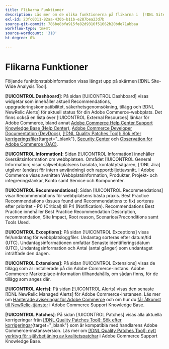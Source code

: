```yaml
---
title: Flikarna Funktioner
description: Läs mer om de olika funktionerna på flikarna i  [!DNL Site-Wide Analysis Tool]
exl-id: 23fc0311-82aa-430b-b11b-e287bea23d7b
source-git-commit: 786be8bfa915fe82d9316f51662b20bde71abbaa
workflow-type: tm+mt
source-wordcount: '310'
ht-degree: 0%

---
```


# Flikarna Funktioner

Följande funktionstabbinformation visas längst upp på skärmen [!DNL Site-Wide Analysis Tool].

**[!UICONTROL Dashboard]**: På sidan [!UICONTROL Dashboard] visas widgetar som innehåller aktuell Recommendations, uppgraderingskompatibilitet, säkerhetsgenomsökning, tillägg och [!DNL NewRelic Alerts] för aktuell status för din Adobe Commerce-webbplats. Det finns också en lista över [!UICONTROL External Resources] länkar för Adobe Commerce, bland annat [Adobe Commerce Help Center Support Knowledge Base (Help Center)](https://experienceleague.adobe.com/docs/commerce-knowledge-base/kb/overview.html?lang=sv-SE), [Adobe Commerce Developer Documentation (DevDocs)](https://developer.adobe.com/commerce/docs/), [[!DNL Quality Patches Tool]: Sök efter korrigeringsfiler](https://experienceleague.adobe.com/tools/commerce-quality-patches/index.html?lang=sv-SE){target="_blank"}, [Security Center](https://helpx.adobe.com/se/security.html) och [Observation for Adobe Commerce (OAC)](https://experienceleague.adobe.com/docs/commerce-operations/tools/observation-for-adobe-commerce/intro.html?lang=sv-SE).

**[!UICONTROL Information]**: Sidan [!UICONTROL Information] innehåller översiktsinformation om webbplatsen.
Området [!UICONTROL General Information] visar säljwebbplatsens basdata, kontaktytsägaren, [!DNL Jira] utgåvor (endast för intern användning) och rapportbiljettavsnitt.
I Adobe Commerce visas avsnitten Webbplatsinformation, Produkter, Projekt- och integreringslänkar, Konto samt Service och Komponenter.

**[!UICONTROL Recommendations]**: Sidan [!UICONTROL Recommendations] visar Recommendations för webbplatsens bästa praxis. Best Practice Recommendations (Issues found and Recommendations to fix) sorteras efter prioritet - P0 (Critical) till P4 (Notification).
Recommendations Best Practice innehåller Best Practice Recommendation Description, recommendation, Site Impact, Root reason, Scenarios/Preconditions samt Tools Used.

**[!UICONTROL Exceptions]**: På sidan [!UICONTROL Exceptions] visas fel/undantag för webbplatsloggfiler. Undantag sorteras efter datum/tid (UTC).
Undantagsinformationen omfattar Senaste identifieringsdatum (UTC), Undantagsinformation och Antal (antal gånger) som undantaget inträffade den dagen.

**[!UICONTROL Extensions]**: På sidan [!UICONTROL Extensions] visas de tillägg som är installerade på din Adobe Commerce-instans. Adobe Commerce Marketplace-information tillhandahålls, om sådan finns, för de tillägg som anges där.

**[!UICONTROL Alerts]**: På sidan [!UICONTROL Alerts] visas den senaste [!DNL NewRelic Managed Alerts] för Adobe Commerce-instansen. Läs mer om [Hanterade aviseringar för Adobe Commerce](https://experienceleague.adobe.com/docs/commerce-knowledge-base/kb/support-tools/managed-alerts/managed-alerts-for-magento-commerce.html?lang=sv-SE) och om hur du [får åtkomst till NewRelic-tjänster](https://experienceleague.adobe.com/docs/commerce-knowledge-base/kb/faq/access-new-relic-services.html?lang=sv-SE) i Adobe Commerce Support Knowledge Base.

**[!UICONTROL Patches]**: På sidan [!UICONTROL Patches] visas alla aktuella korrigeringar från [[!DNL Quality Patches Tool]: Sök efter korrigeringar](https://experienceleague.adobe.com/tools/commerce-quality-patches/index.html?lang=sv-SE){target="_blank"} som är kompatibla med handlarens Adobe Commerce-instansversion. Läs mer om [[!DNL Quality Patches Tool]: nytt verktyg för självbetjäning av kvalitetspatchar](https://experienceleague.adobe.com/docs/commerce-knowledge-base/kb/announcements/commerce-announcements/magento-quality-patches-released-new-tool-to-self-serve-quality-patches.html?lang=sv-SE) i Adobe Commerce Support Knowledge Base.
